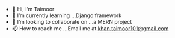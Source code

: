 - 👋 Hi, I’m Taimoor
- 🌱 I’m currently learning ...Django framework
- 💞️ I’m looking to collaborate on ...a MERN project
- 📫 How to reach me ...Email me at khan.taimoor101@gmail.com

<!---
taimoor55971/taimoor55971 is a ✨ special ✨ repository because its `README.md` (this file) appears on your GitHub profile.
You can click the Preview link to take a look at your changes.
--->
